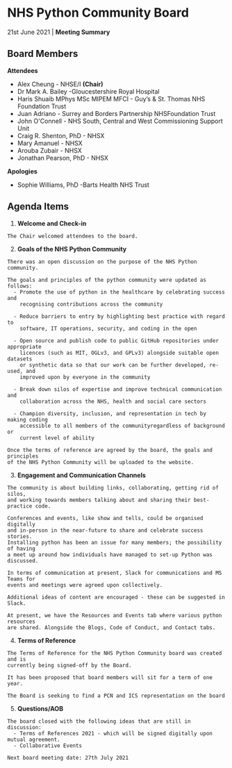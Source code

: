 # NHS Python Community Board

21st June 2021 | **Meeting Summary**

## Board Members

**Attendees**

- Alex Cheung - NHSE/I **(Chair)**
- Dr Mark A. Bailey -Gloucestershire Royal Hospital
- Haris Shuaib MPhys MSc MIPEM MFCI - Guy’s & St. Thomas NHS Foundation Trust
- Juan Adriano - Surrey and Borders Partnership NHSFoundation Trust
- John O'Connell - NHS South, Central and West Commissioning Support Unit
- Craig R. Shenton, PhD - NHSX
- Mary Amanuel - NHSX
- Arouba Zubair - NHSX
- Jonathan Pearson, PhD - NHSX

**Apologies**

- Sophie Williams, PhD -Barts Health NHS Trust

## Agenda Items

1. **Welcome and Check-in**

```
The Chair welcomed attendees to the board.
```


2. **Goals of the NHS Python Community**

```
There was an open discussion on the purpose of the NHS Python community.

The goals and principles of the python community were updated as follows:
  - Promote the use of python in the healthcare by celebrating success and 
    recognising contributions across the community
    
  - Reduce barriers to entry by highlighting best practice with regard to 
    software, IT operations, security, and coding in the open
    
  - Open source and publish code to public GitHub repositories under appropriate 
    licences (such as MIT, OGLv3, and GPLv3) alongside suitable open datasets 
    or synthetic data so that our work can be further developed, re-used, and 
    improved upon by everyone in the community
    
  - Break down silos of expertise and improve technical communication and 
    collaboration across the NHS, health and social care sectors
    
  - Champion diversity, inclusion, and representation in tech by making coding 
    accessible to all members of the communityregardless of background or 
    current level of ability 
```

```
Once the terms of reference are agreed by the board, the goals and principles 
of the NHS Python Community will be uploaded to the website.
```

3. **Engagement and Communication Channels**

```
The community is about building links, collaborating, getting rid of silos, 
and working towards members talking about and sharing their best-practice code.
```
```
Conferences and events, like show and tells, could be organised digitally 
and in-person in the near-future to share and celebrate success stories. 
Installing python has been an issue for many members; the possibility of having 
a meet up around how individuals have managed to set-up Python was discussed. 
```
```
In terms of communication at present, Slack for communications and MS Teams for 
events and meetings were agreed upon collectively. 
```
```
Additional ideas of content are encouraged - these can be suggested in Slack. 
```
```
At present, we have the Resources and Events tab where various python resources 
are shared. Alongside the Blogs, Code of Conduct, and Contact tabs.
```

4. **Terms of Reference**

```
The Terms of Reference for the NHS Python Community board was created and is 
currently being signed-off by the Board. 
```
```
It has been proposed that board members will sit for a term of one year. 
```
```
The Board is seeking to find a PCN and ICS representation on the board
```

5. **Questions/AOB**

```
The board closed with the following ideas that are still in discussion:
  - Terms of References 2021 - which will be signed digitally upon mutual agreement.
  - Collaborative Events
```
```
Next board meeting date: 27th July 2021
```
